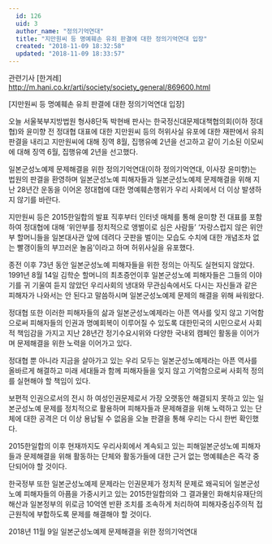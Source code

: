 ```yaml
---
  id: 126
  uid: 3
  author_name: "정의기억연대"
  title: "지만원씨 등 명예훼손 유죄 판결에 대한 정의기억연대 입장"
  created: "2018-11-09 18:32:58"
  updated: "2018-11-09 18:33:57"
---
```

관련기사 \[한겨레\] http://m.hani.co.kr/arti/society/society_general/869600.html

\[지만원씨 등 명예훼손 유죄 판결에 대한 정의기억연대 입장\]

오늘 서울북부지방법원 형사8단독 박현배 판사는 한국정신대문제대책협의회(이하 정대협)와 윤미향 전 정대협 대표에 대한 지만원씨 등의 허위사실 유포에 대한 재판에서 유죄판결을 내리고 지만원씨에 대해 징역 8월, 집행유예 2년을 선고하고 같이 기소된 이모씨에 대해 징역 6월, 집행유예 2년을 선고했다.

일본군성노예제 문제해결을 위한 정의기억연대(이하 정의기억연대, 이사장 윤미향)는 법원의 판결을 환영하며 일본군성노예 피해자들과 일본군성노예제 문제해결을 위해 지난 28년간 운동을 이어온 정대협에 대한 명예훼손행위가 우리 사회에서 더 이상 발생하지 않기를 바란다.

지만원씨 등은 2015한일합의 발표 직후부터 인터넷 매체를 통해 윤미향 전 대표를 포함하여 정대협에 대해 ‘위안부를 정치적으로 앵벌이로 심은 사람들’ ‘자랑스럽지 않은 위안부 할머니들을 일본대사관 앞에 데려다 굿판을 벌이는 모습도 수치에 대한 개념조차 없는 빨갱이들의 부끄러운 놀음’이라고 하며 허위사실을 유포했다.

종전 이후 73년 동안 일본군성노예 피해자들을 위한 정의는 아직도 실현되지 않았다. 1991년 8월 14일 김학순 할머니의 최초증언이후 일본군성노예 피해자들은 그들의 이야기를 귀 기울여 듣지 않았던 우리사회의 냉대와 무관심속에서도 다시는 자신들과 같은 피해자가 나와서는 안 된다고 말씀하시며 일본군성노예제 문제의 해결을 위해 싸워왔다.

정대협 또한 이러한 피해자들의 삶과 일본군성노예제라는 아픈 역사를 잊지 않고 기억함으로써 피해자들의 인권과 명예회복이 이루어질 수 있도록 대한민국의 시민으로서 사회적 책임감을 가지고 지난 28년간 정기수요시위와 다양한 국내외 캠페인 활동을 이어가며 문제해결을 위한 노력을 이어가고 있다.

정대협 뿐 아니라 지금을 살아가고 있는 우리 모두는 일본군성노예제라는 아픈 역사를 올바르게 해결하고 미래 세대들과 함께 피해자들을 잊지 않고 기억함으로써 사회적 정의를 실현해야 할 책임이 있다.

보편적 인권으로서의 전시 하 여성인권문제로서 가장 오랫동안 해결되지 못하고 있는 일본군성노예 문제를 정치적으로 활용하며 피해자들과 문제해결을 위해 노력하고 있는 단체에 대한 공격은 더 이상 용납될 수 없음을 오늘 판결을 통해 우리는 다시 한번 확인했다.

2015한일합의 이후 현재까지도 우리사회에서 계속되고 있는 피해일본군성노예 피해자들과 문제해결을 위해 활동하는 단체와 활동가들에 대한 근거 없는 명예훼손은 즉각 중단되어야 할 것이다.

한국정부 또한 일본군성노예제 문제라는 인권문제가 정치적 문제로 왜곡되어 일본군성노예 피해자들의 아픔을 가중시키고 있는 2015한일합의와 그 결과물인 화해치유재단의 해산과 일본정부의 위로금 10억엔 반환 조치를 조속하게 처리하여 피해자중심주의적 접근원칙에 부합하도록 문제를 해결해야 할 것이다.

2018년 11월 9일
일본군성노예제 문제해결을 위한 정의기억연대